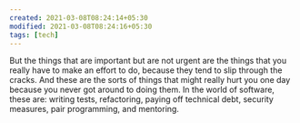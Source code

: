 ```yaml
---
created: 2021-03-08T08:24:14+05:30
modified: 2021-03-08T08:24:16+05:30
tags: [tech]
---
```


But the things that are important but are not urgent are the things that you really have to make an effort to do, because they tend to slip through the cracks. And these are the sorts of things that might really hurt you one day because you never got around to doing them. In the world of software, these are: writing tests, refactoring, paying off technical debt, security measures, pair programming, and mentoring.
